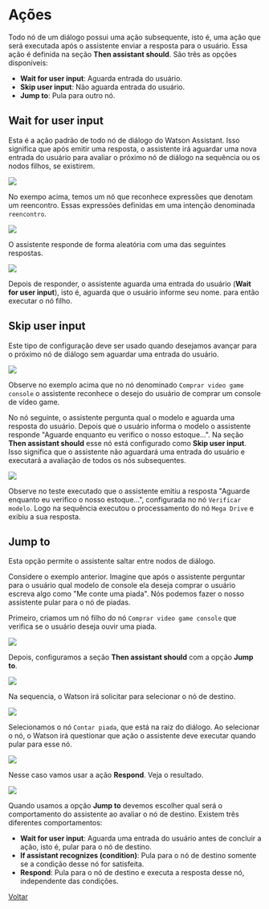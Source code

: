 # Ações

Todo nó de um diálogo possui uma ação subsequente, isto é, uma ação que será executada após o assistente enviar a resposta para o usuário. Essa ação é definida na seção **Then assistant should**. São três as opções disponíveis:

* **Wait for user input**: Aguarda entrada do usuário.
* **Skip user input**: Não aguarda entrada do usuário.
* **Jump to**: Pula para outro nó.

## Wait for user input

Esta é a ação padrão de todo nó de diálogo do Watson Assistant. Isso significa que após emitir uma resposta, o assistente irá aguardar uma nova entrada do usuário para avaliar o próximo nó de diálogo na sequência ou os nodos filhos, se existirem.

![](Then-assistant-should-wait-for-user-input.png)

No exempo acima, temos um nó que reconhece expressões que denotam um reencontro. Essas expressões definidas em uma intenção denominada `reencontro`.

![](User-examples.png)

O assistente responde de forma aleatória com uma das seguintes respostas.

![](Assistant-responds.png)

Depois de responder, o assistente aguarda uma entrada do usuário (**Wait for user input**), isto é, aguarda que o usuário informe seu nome. para então executar o nó filho.

## Skip user input

Este tipo de configuração deve ser usado quando desejamos avançar para o próximo nó de diálogo sem aguardar uma entrada do usuário.

![](Then-assistant-shoul-skip-user-input.png)

Observe no exemplo acima que no nó denominado `Comprar video game console` o assistente reconhece o desejo do usuário de comprar um console de vídeo game.

No nó seguinte, o assistente pergunta qual o modelo e aguarda uma resposta do usuário. Depois que o usuário informa o modelo o assistente responde "Aguarde enquanto eu verifico o nosso estoque...". Na seção **Then assistant should** esse nó está configurado como **Skip user input**. Isso significa que o assistente não aguardará uma entrada do usuário e executará a avaliação de todos os nós subsequentes.

![](Then-assistant-shoul-skip-user-input-try-it.png)

Observe no teste executado que o assistente emitiu a resposta "Aguarde enquanto eu verifico o nosso estoque...", configurada no nó `Verificar modelo`. Logo na sequência executou o processamento do nó `Mega Drive` e exibiu a sua resposta.

## Jump to

Esta opção permite o assistente saltar entre nodos de diálogo.

Considere o exemplo anterior. Imagine que após o assistente perguntar para o usuário qual modelo de console ela deseja comprar o usuário escreva algo como "Me conte uma piada". Nós podemos fazer o nosso assistente pular para o nó de piadas.

Primeiro, criamos um nó filho do nó `Comprar video game console` que verifica se o usuário deseja ouvir uma piada.

![](Then-assistant-should-jump-to.png)

Depois, configuramos a seção **Then assistant should** com a opção **Jump to**.

![](Jump-to.png)

Na sequencia, o Watson irá solicitar para selecionar o nó de destino.

![](Select-a-destination-node.png)

Selecionamos o nó `Contar piada`, que está na raiz do diálogo. Ao selecionar o nó, o Watson irá questionar que ação o assistente deve executar quando pular para esse nó.

![](Jump-to-actions.png)

Nesse caso vamos usar a ação **Respond**. Veja o resultado.

![](Jump-to-respond-try-it.png)

Quando usamos a opção **Jump to** devemos escolher qual será o comportamento do assistente ao avaliar o nó de destino. Existem três diferentes comportamentos:

* **Wait for user input**: Aguarda uma entrada do usuário antes de concluir a ação, isto é, pular para o nó de destino.
* **If assistant recognizes (condition)**: Pula para o nó de destino somente se a condição desse nó for satisfeita.
* **Respond**: Pula para o nó de destino e executa a resposta desse nó, independente das condições.

[Voltar](..)